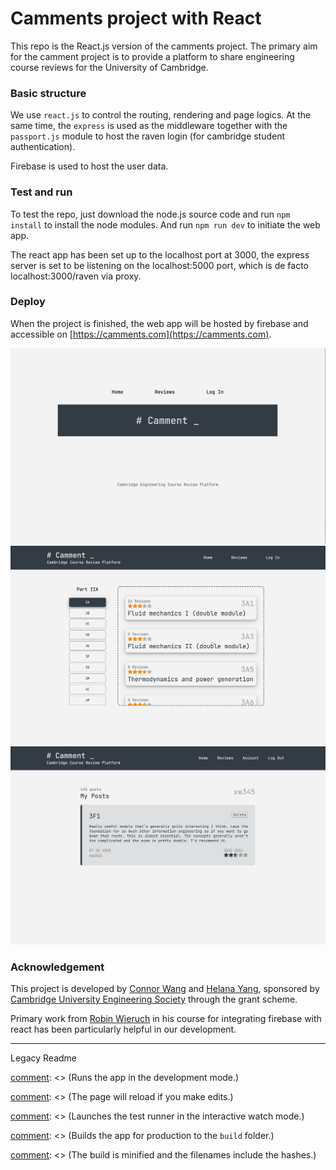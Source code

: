 # Camments project with React

This repo is the React.js version of the camments project.  The primary aim for the camment project is to provide a platform to share engineering course reviews for the University of Cambridge.

### Basic structure
We use `react.js` to control the routing, rendering and page logics. At the same time, the `express` is used as the middleware together with the `passport.js` module to host the raven login (for cambridge student authentication).

Firebase is used to host the user data.

### Test and run
To test the repo, just download the node.js source code and run `npm install` to install the node modules. And run `npm run dev` to initiate the web app.

The react app has been set up to the localhost port at 3000, the express server is set to be listening on the localhost:5000 port, which is de facto localhost:3000/raven via proxy. 


### Deploy
When the project is finished, the web app will be hosted by firebase and accessible on [https://camments.com](https://camments.com).

![img](/public/img/homepage.png)
![img](/public/img/review_page.png)
![img](/public/img/mypost.png)

### Acknowledgement

This project is developed by [Connor Wang](https://github.com/wonnor-pro) and [Helana Yang](https://github.com/helenayyan), sponsored by [Cambridge University Engineering Society](https://cues.org.uk) through the grant scheme.

Primary work from [Robin Wieruch](https://github.com/rwieruch) in his course for integrating firebase with react has been particularly helpful in our development.

---

Legacy Readme

[comment]: <> (# Getting Started with Create React App)

[comment]: <> (This project was bootstrapped with [Create React App]&#40;https://github.com/facebook/create-react-app&#41;.)

[comment]: <> (## Available Scripts)

[comment]: <> (In the project directory, you can run:)

[comment]: <> (### `yarn start`)

[comment]: <> (Runs the app in the development mode.\)

[comment]: <> (Open [http://localhost:3000]&#40;http://localhost:3000&#41; to view it in the browser.)

[comment]: <> (The page will reload if you make edits.\)

[comment]: <> (You will also see any lint errors in the console.)

[comment]: <> (### `yarn test`)

[comment]: <> (Launches the test runner in the interactive watch mode.\)

[comment]: <> (See the section about [running tests]&#40;https://facebook.github.io/create-react-app/docs/running-tests&#41; for more information.)

[comment]: <> (### `yarn build`)

[comment]: <> (Builds the app for production to the `build` folder.\)

[comment]: <> (It correctly bundles React in production mode and optimizes the build for the best performance.)

[comment]: <> (The build is minified and the filenames include the hashes.\)

[comment]: <> (Your app is ready to be deployed!)

[comment]: <> (See the section about [deployment]&#40;https://facebook.github.io/create-react-app/docs/deployment&#41; for more information.)

[comment]: <> (### `yarn eject`)

[comment]: <> (**Note: this is a one-way operation. Once you `eject`, you can’t go back!**)

[comment]: <> (If you aren’t satisfied with the build tool and configuration choices, you can `eject` at any time. This command will remove the single build dependency from your project.)

[comment]: <> (Instead, it will copy all the configuration files and the transitive dependencies &#40;webpack, Babel, ESLint, etc&#41; right into your project so you have full control over them. All of the commands except `eject` will still work, but they will point to the copied scripts so you can tweak them. At this point you’re on your own.)

[comment]: <> (You don’t have to ever use `eject`. The curated feature set is suitable for small and middle deployments, and you shouldn’t feel obligated to use this feature. However we understand that this tool wouldn’t be useful if you couldn’t customize it when you are ready for it.)

[comment]: <> (## Learn More)

[comment]: <> (You can learn more in the [Create React App documentation]&#40;https://facebook.github.io/create-react-app/docs/getting-started&#41;.)

[comment]: <> (To learn React, check out the [React documentation]&#40;https://reactjs.org/&#41;.)

[comment]: <> (### Code Splitting)

[comment]: <> (This section has moved here: [https://facebook.github.io/create-react-app/docs/code-splitting]&#40;https://facebook.github.io/create-react-app/docs/code-splitting&#41;)

[comment]: <> (### Analyzing the Bundle Size)

[comment]: <> (This section has moved here: [https://facebook.github.io/create-react-app/docs/analyzing-the-bundle-size]&#40;https://facebook.github.io/create-react-app/docs/analyzing-the-bundle-size&#41;)

[comment]: <> (### Making a Progressive Web App)

[comment]: <> (This section has moved here: [https://facebook.github.io/create-react-app/docs/making-a-progressive-web-app]&#40;https://facebook.github.io/create-react-app/docs/making-a-progressive-web-app&#41;)

[comment]: <> (### Advanced Configuration)

[comment]: <> (This section has moved here: [https://facebook.github.io/create-react-app/docs/advanced-configuration]&#40;https://facebook.github.io/create-react-app/docs/advanced-configuration&#41;)

[comment]: <> (### Deployment)

[comment]: <> (This section has moved here: [https://facebook.github.io/create-react-app/docs/deployment]&#40;https://facebook.github.io/create-react-app/docs/deployment&#41;)

[comment]: <> (### `yarn build` fails to minify)

[comment]: <> (This section has moved here: [https://facebook.github.io/create-react-app/docs/troubleshooting#npm-run-build-fails-to-minify]&#40;https://facebook.github.io/create-react-app/docs/troubleshooting#npm-run-build-fails-to-minify&#41;)

[comment]: <> (# react-firebase-authentication)

[comment]: <> ([![Build Status]&#40;https://travis-ci.org/the-road-to-react-with-firebase/react-firebase-authentication.svg?branch=master&#41;]&#40;https://travis-ci.org/the-road-to-react-with-firebase/react-firebase-authentication&#41; [![Slack]&#40;https://slack-the-road-to-learn-react.wieruch.com/badge.svg&#41;]&#40;https://slack-the-road-to-learn-react.wieruch.com/&#41; [![Greenkeeper badge]&#40;https://badges.greenkeeper.io/the-road-to-react-with-firebase/react-firebase-authentication.svg&#41;]&#40;https://greenkeeper.io/&#41;)

[comment]: <> (* [Tutorial]&#40;https://www.robinwieruch.de/complete-firebase-authentication-react-tutorial/&#41;)

[comment]: <> (## Variations)

[comment]: <> (* [Redux Version]&#40;https://github.com/the-road-to-react-with-firebase/react-redux-firebase-authentication&#41;)

[comment]: <> (* [MobX Version]&#40;https://github.com/the-road-to-react-with-firebase/react-mobx-firebase-authentication&#41;)

[comment]: <> (* [Gatsby Version]&#40;https://github.com/the-road-to-react-with-firebase/react-gatsby-firebase-authentication&#41;)

[comment]: <> (* [Firestore Version]&#40;https://github.com/the-road-to-react-with-firebase/react-firestore-authentication&#41;)

[comment]: <> (* [Semantic UI Version]&#40;https://github.com/the-road-to-react-with-firebase/react-semantic-ui-firebase-authentication&#41;)

[comment]: <> (## Features)

[comment]: <> (* uses:)

[comment]: <> (  * only React &#40;create-react-app&#41;)

[comment]: <> (  * firebase)

[comment]: <> (  * react-router)

[comment]: <> (* features:)

[comment]: <> (  * Sign In)

[comment]: <> (  * Sign Up)

[comment]: <> (  * Sign Out)

[comment]: <> (  * Password Forget)

[comment]: <> (  * Password Change)

[comment]: <> (  * Verification Email)

[comment]: <> (  * Protected Routes with Authorization)

[comment]: <> (  * Roles-based Authorization)

[comment]: <> (  * Social Logins with Google, Facebook and Twitter)

[comment]: <> (  * Linking of Social Logins on Account dashboard)

[comment]: <> (  * Auth Persistence with Local Storage)

[comment]: <> (  * Database with Users and Messages)

[comment]: <> (## License)

[comment]: <> (### Commercial license)

[comment]: <> (If you want to use this starter project to develop commercial sites, themes, projects, and applications, the Commercial license is the appropriate license. With this option, your source code is kept proprietary. Purchase an commercial license for different team sizes:)

[comment]: <> (* [1 Developer]&#40;https://gum.co/react-with-firebase-starter-pack-developer&#41;)

[comment]: <> (* [Team of up to 8 Developers]&#40;https://gum.co/react-with-firebase-starter-pack-team&#41;)

[comment]: <> (* [Unlimited Developers of an Organization]&#40;https://gum.co/react-with-firebase-starter-pack-organization&#41;)

[comment]: <> (It grants you also access to the other starter projects in this GitHub organization.)

[comment]: <> (### Open source license)

[comment]: <> (If you are creating an open source application under a license compatible with the [GNU GPL license v3]&#40;https://www.gnu.org/licenses/gpl-3.0.html&#41;, you may use this starter project under the terms of the GPLv3.)

[comment]: <> (## Installation)

[comment]: <> (* `git clone git@github.com:the-road-to-react-with-firebase/react-firebase-authentication.git`)

[comment]: <> (* `cd react-firebase-authentication`)

[comment]: <> (* `npm install`)

[comment]: <> (* `npm start`)

[comment]: <> (* visit http://localhost:3000)

[comment]: <> (Get an overview of Firebase, how to create a project, what kind of features Firebase offers, and how to navigate through the Firebase project dashboard in this [visual tutorial for Firebase]&#40;https://www.robinwieruch.de/firebase-tutorial/&#41;.)

[comment]: <> (### Firebase Configuration)

[comment]: <> (* copy/paste your configuration from your Firebase project's dashboard into one of these files)

[comment]: <> (  * *src/components/Firebase/firebase.js* file)

[comment]: <> (  * *.env* file)

[comment]: <> (  * *.env.development* and *.env.production* files)

[comment]: <> (The *.env* or *.env.development* and *.env.production* files could look like the following then:)

[comment]: <> (```)

[comment]: <> (REACT_APP_API_KEY=AIzaSyBtxZ3phPeXcsZsRTySIXa7n33NtQ)

[comment]: <> (REACT_APP_AUTH_DOMAIN=react-firebase-s2233d64f8.firebaseapp.com)

[comment]: <> (REACT_APP_DATABASE_URL=https://react-firebase-s2233d64f8.firebaseio.com)

[comment]: <> (REACT_APP_PROJECT_ID=react-firebase-s2233d64f8)

[comment]: <> (REACT_APP_STORAGE_BUCKET=react-firebase-s2233d64f8.appspot.com)

[comment]: <> (REACT_APP_MESSAGING_SENDER_ID=701928454501)

[comment]: <> (```)

[comment]: <> (### Activate Sign-In Methods)

[comment]: <> (![firebase-enable-google-social-login_640]&#40;https://user-images.githubusercontent.com/2479967/49687774-e0a31e80-fb42-11e8-9d8a-4b4c794134e6.jpg&#41;)

[comment]: <> (* Email/Password)

[comment]: <> (* [Google]&#40;https://www.robinwieruch.de/react-firebase-social-login/&#41;)

[comment]: <> (* [Facebook]&#40;https://www.robinwieruch.de/firebase-facebook-login/&#41;)

[comment]: <> (* [Twitter]&#40;https://www.robinwieruch.de/firebase-twitter-login/&#41;)

[comment]: <> (* [Troubleshoot]&#40;https://www.robinwieruch.de/react-firebase-social-login/&#41;)

[comment]: <> (### Activate Verification E-Mail)

[comment]: <> (* add a redirect URL for redirecting a user after an email verification into one of these files)

[comment]: <> (  * *src/components/Firebase/firebase.js* file)

[comment]: <> (  * *.env* file)

[comment]: <> (  * *.env.development* and *.env.production* files)

[comment]: <> (The *.env* or *.env.development* and *.env.production* files could look like the following then &#40;excl. the Firebase configuration&#41;.)

[comment]: <> (**Development:**)

[comment]: <> (```)

[comment]: <> (REACT_APP_CONFIRMATION_EMAIL_REDIRECT=http://localhost:3000)

[comment]: <> (```)

[comment]: <> (**Production:**)

[comment]: <> (```)

[comment]: <> (REACT_APP_CONFIRMATION_EMAIL_REDIRECT=https://mydomain.com)

[comment]: <> (```)

[comment]: <> (### Security Rules)

[comment]: <> (```)

[comment]: <> ({)

[comment]: <> (  "rules": {)

[comment]: <> (    ".read": false,)

[comment]: <> (    ".write": false,)

[comment]: <> (    "users": {)

[comment]: <> (      "$uid": {)

[comment]: <> (        ".read": "$uid === auth.uid || root.child&#40;'users/'+auth.uid&#41;.child&#40;'roles'&#41;.hasChildren&#40;['ADMIN']&#41;",)

[comment]: <> (        ".write": "$uid === auth.uid || root.child&#40;'users/'+auth.uid&#41;.child&#40;'roles'&#41;.hasChildren&#40;['ADMIN']&#41;")

[comment]: <> (      },)

[comment]: <> (      ".read": "root.child&#40;'users/'+auth.uid&#41;.child&#40;'roles'&#41;.hasChildren&#40;['ADMIN']&#41;",)

[comment]: <> (      ".write": "root.child&#40;'users/'+auth.uid&#41;.child&#40;'roles'&#41;.hasChildren&#40;['ADMIN']&#41;")

[comment]: <> (    },)

[comment]: <> (    "messages": {)

[comment]: <> (      ".indexOn": ["createdAt"],)

[comment]: <> (      "$uid": {)

[comment]: <> (        ".write": "data.exists&#40;&#41; ? data.child&#40;'userId'&#41;.val&#40;&#41; === auth.uid : newData.child&#40;'userId'&#41;.val&#40;&#41; === auth.uid")

[comment]: <> (      },)

[comment]: <> (      ".read": "auth != null",)

[comment]: <> (      ".write": "auth != null",)

[comment]: <> (    },)

[comment]: <> (  })

[comment]: <> (})

[comment]: <> (```)


